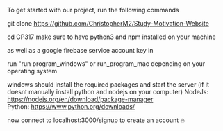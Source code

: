 To get started with our project, run the following commands

git clone https://github.com/ChristopherM2/Study-Motivation-Website

cd CP317
make sure to have python3 and npm installed on your machine

as well as a google firebase service account key in 

run "run program_windows" or run_program_mac depending on your operating system

windows should install the required packages and start the server (if it doesnt manually install python and nodejs on your computer)
NodeJs: https://nodejs.org/en/download/package-manager \
Python: https://www.python.org/downloads/

now connect to localhost:3000/signup to create an account 🔥
